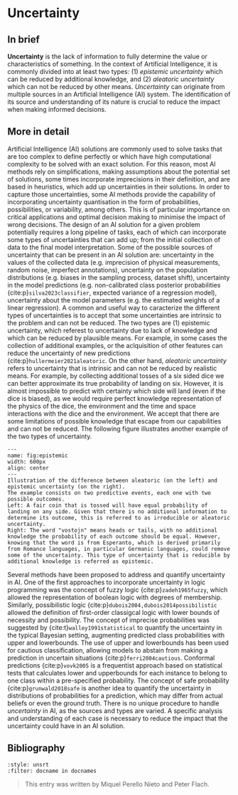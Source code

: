 # Uncertainty

## In brief

**Uncertainty** is the lack of information to fully determine the value or characteristics of something. In the context of Artificial Intelligence, it is commonly divided into at least two types: (1) *epistemic uncertainty* which can be reduced by additional knowledge, and (2) *aleatoric uncertainty* which can not be reduced by other means. *Uncertainty* can originate from multiple sources in an Artificial Intelligence (AI) system. The identification of its source and understanding of its nature is crucial to reduce the impact when making informed decisions.

## More in detail

Artificial Intelligence (AI) solutions are commonly used to solve tasks that are too complex to define perfectly or which have high computational complexity to be solved with an exact solution. For this reason, most AI methods rely on simplifications, making assumptions about the potential set of solutions, some times incorporate imprecisions in their definition, and are based in heuristics, which add up uncertainties in their solutions. In order to capture those uncertainties, some AI methods provide the capability of incorporating uncertainty quantisation in the form of probabilities, possibilities, or variability, among others. This is of particular importance on critical applications and optimal decision making to minimise the impact of wrong decisions.
The design of an AI solution for a given problem potentially requires a long pipeline of tasks, each of which can incorporate some types of uncertainties that can add up; from the initial collection of data to the final model interpretation. Some of the possible sources of uncertainty that can be present in an AI solution are: uncertainty in the values of the collected data (e.g. imprecision of physical measurements, random noise, imperfect annotations), uncertainty on the population distributions (e.g. biases in the sampling process, dataset shift), uncertainty in the model predictions (e.g. non-calibrated class posterior probabilities {cite:p}`silva2023classifier`, expected variance of a regression model), uncertainty about the model parameters (e.g. the estimated weights of a linear regression).
A common and useful way to caracterize the different types of uncertainties is to accept that some uncertainties are intrinsic to the problem and can not be reduced. The two types are (1) epistemic uncertainty, which referest to uncertainty due to lack of knowledge and which can be reduced by plausible means. For example, in some cases the collection of additional examples, or the aclquisition of other features can reduce the uncertainty of new predictions {cite:p}`hullermeier2021aleatoric`. On the other hand, *aleatoric uncertainty* refers to uncertainty that is intrinsic and can not be reduced by realistic means. For example, by collecting additional tosses of a six sided dice we can better approximate its true probability of landing on six. However, it is almost impossible to predict with certainty which side will land (even if the dice is biased), as we would require perfect knowledge representation of the physics of the dice, the environment and the time and space interactions with the dice and the environment. We accept that there are some limitations of possible knowledge that escape from our capabilities and can not be reduced. The following figure illustrates another example of the two types of uncertainty.


```{figure} ./epistemic.png
---
name: fig:epistemic
width: 600px
align: center
---
Illustration of the difference between aleatoric (on the left) and epistemic uncertainty (on the right).
The example consists on two predictive events, each one with two possible outcomes.
Left: A fair coin that is tossed will have equal probability of landing on any side. Given that there is no additional information to determine its outcome, this is referred to as irreducible or aleatoric uncertainty.
Right: The word "vostojn" means heads or tails, with no additional knowledge the probability of each outcome should be equal. However, knowing that the word is from Esperanto, which is derived primarily from Romance languages, in particular Germanic languages, could remove some of the uncertainty. This type of uncertainty that is reducible by additional knowledge is referred as epistemic.
```

Several methods have been proposed to address and quantify uncertainty in AI. One of the first approaches to incorporate uncertainty in logic programming was the concept of fuzzy logic {cite:p}`zadeh1965fuzzy`, which allowed the representation of boolean logic with degrees of membership. Similarly, possibilistic logic {cite:p}`dubois2004,dubois2014possibilistic` allowed the definition of first-order classigcal logic with lower bounds of necessity and possibility. The concept of imprecise probabilities was suggested by {cite:t}`walley1991statistical` to quantify the uncertainty in the typical Bayesian setting, augmenting predicted class probabilities with upper and lowerbounds. The use of upper and lowerbounds has been used for cautious classification, allowing models to abstain from making a prediction in uncertain situations {cite:p}`ferri2004cautious`. Conformal predictions {cite:p}`vovk2005` is a frequentist approach based on statistical tests that calculates lower and upperbounds for each instance to belong to one class within a pre-specified probability. The concept of safe probability {cite:p}`grunwald2018safe` is another idea to quantify the uncertainty in distributions of probabilities for a prediction, which may differ from actual beliefs or even the ground truth.
There is no unique procedure to handle *uncertainty* in AI, as the sources and types are varied. A specific analysis and understanding of each case is necessary to reduce the impact that the uncertainty could have in an AI solution.


## Bibliography

```{bibliography}
:style: unsrt
:filter: docname in docnames
```

> This entry was written by Miquel Perello Nieto and Peter Flach.
